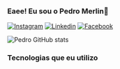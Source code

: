 ### Eaee! Eu sou o Pedro Merlin👋

[![Instagram](https://img.shields.io/badge/Instagram-E4405F?style=for-the-badge&logo=instagram&logoColor=white)](https://www.instagram.com/p_merlin04/)
[![Linkedin](https://img.shields.io/badge/LinkedIn-0077B5?style=for-the-badge&logo=linkedin&logoColor=white)](https://linkedin.com/in/pedro-henryque-merlin-justino-da-conceica0-a30374211)
[![Facebook](https://img.shields.io/badge/Facebook-1877F2?style=for-the-badge&logo=facebook&logoColor=white)](https://https://www.facebook.com/pedro.merlinjustinodaconceicao/)


![Pedro GitHub stats](https://github-readme-stats.vercel.app/api?username=pmerlin04&show_icons=true&theme=)

### Tecnologias que eu utilizo

<div style = "display: inline_block"><br>
<img align="center" alt=""html5 src="https://img.shields.io/badge/HTML5-E34F26?style=for-the-badge&logo=html5&logoColor=white"/>
<img align="center" alt=""html5 src="https://img.shields.io/badge/CSS3-1572B6?style=for-the-badge&logo=css3&logoColor=white"/>
<img align="center" alt=""html5 src="https://img.shields.io/badge/JavaScript-323330?style=for-the-badge&logo=javascript&logoColor=F7DF1E"/>
<img align="center" alt=""html5 src="https://img.shields.io/badge/Java-ED8B00?style=for-the-badge&logo=java&logoColor=white"/>
<img align="center" alt=""html5 src="https://img.shields.io/badge/Markdown-000000?style=for-the-badge&logo=markdown&logoColor=white"/>
</div>


